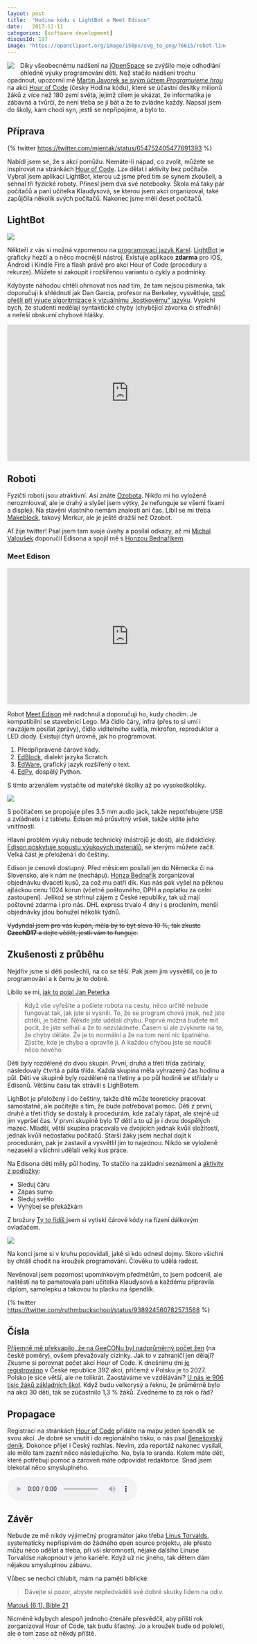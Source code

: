 ```yaml
---
layout: post
title:  "Hodina kódu s LightBot a Meet Edison"
date:   2017-12-11
categories: [software development]
disqusId: 197
image: "https://openclipart.org/image/150px/svg_to_png/76615/robot-line-art-rg1024.png"
---
```


<div style="float: left; margin: 0 1em 1em 0; text-align: center;"><a href="https://openclipart.org/detail/76615/robot-line-art"><img src="https://openclipart.org/image/150px/svg_to_png/76615/robot-line-art-rg1024.png" /></a></div>

Díky všeobecnému nadšení na [jOpenSpace](https://blog.zvestov.cz/software%20development/2017/10/24/jopenspace-2017.html) se zvýšilo moje odhodlání ohledně výuky programování dětí. Než stačilo nadšení trochu opadnout, upozornil mě [Martin Javorek se svým účtem _Programujeme hrou_](https://twitter.com/programohrajeme) na akci [Hour of Code](https://hourofcode.com) (česky Hodina kódu), které se účastní desítky milionů žáků z více než 180&nbsp;zemí světa, jejímž cílem je ukázat, že informatika je zábavná a tvůrčí, že není třeba se jí bát a že to zvládne každý. Napsal jsem do školy, kam chodí syn, jestli se nepřipojíme, a bylo to.

<!--more-->

## Příprava

{% twitter https://twitter.com/mjentak/status/654752405477691393 %}

Nabídl jsem se, že s akcí pomůžu. Nemáte-li nápad, co zvolit, můžete se inspirovat na stránkách [Hour of Code](https://hourofcode.com). Lze dělat i aktivity bez počítače. Vybral jsem aplikaci LightBot, kterou už jsme před tím se synem zkoušeli, a sehnal tři fyzické roboty. Přinesl jsem dva své notebooky. Škola má taky pár počítačů a paní učitelka Klaudysová, se kterou jsem akci organizoval, také zapůjčila několik svých počítačů. Nakonec jsme měli deset počítačů.

## LightBot

![](/assets/2017-12-11/lightbot_screen_proc.png)

Někteří z vás si možná vzpomenou na [programovací jazyk Karel](http://wiki.ceskaskola.cz/Home/vybrane-clanky-z-let-2001-2009/ict/dobry-karel-jeste-zije). [LightBot](http://lightbot.com/) je graficky hezčí a o něco mocnější nástroj. Existuje aplikace **zdarma** pro iOS, Android i Kindle Fire a flash právě pro akci Hour of Code (procedury a rekurze). Můžete si zakoupit i rozšířenou variantu o cykly a podmínky.

Kdybyste náhodou chtěli ohrnovat nos nad tím, že tam nejsou písmenka, tak doporučuji k shlédnutí jak Dan Garcia, profesor na Berkeley, vysvětluje, [proč přešli při výuce algoritmizace k vizuálnímu „kostkovému“ jazyku](https://www.youtube.com/watch?v=_Mwc1gc77dc). Vypíchl bych, že studenti nedělají syntaktické chyby (chybějící závorka či středník) a neřeší obskurní chybové hlášky.

<iframe width="560" height="315" src="https://www.youtube.com/embed/_Mwc1gc77dc?rel=0" frameborder="0" gesture="media" allow="encrypted-media" allowfullscreen></iframe>

## Roboti

Fyzičtí roboti jsou atraktivní. Asi znáte [Ozobota](https://ozobot.com). Nikdo mi ho vyloženě nerozmlouval, ale je drahý a slyšel jsem výtky, že nefunguje se všemi fixami a displeji. Na stavění vlastního nemám znalosti ani čas. Líbil se mi třeba [Makeblock](http://store.makeblock.com/mbot-ranger), takový Merkur, ale je ještě dražší než Ozobot.

Ať žije twitter! Psal jsem tam svoje úvahy a posílal odkazy, až mi [Michal Valoušek](https://twitter.com/msgre) doporučil Edisona a spojil mě s [Honzou Bednaříkem](https://twitter.com/janbednarik).

### Meet Edison

<iframe width="560" height="315" src="https://www.youtube.com/embed/ooSYO5Azj4E?rel=0" frameborder="0" gesture="media" allow="encrypted-media" allowfullscreen></iframe>

Robot [Meet Edison](https://meetedison.com/) mě nadchnul a doporučuji ho, kudy chodím. Je kompatibilní se stavebnicí Lego. Má čidlo čáry, infra (přes to si umí i navzájem posílat zprávy), čidlo viditelného světla, mikrofon, reproduktor a LED diody. Existují čtyři úrovně, jak ho programovat.

1. Předpřipravené čárové kódy.
2. [EdBlock](https://meetedison.com/robot-programming-software/edblocks/), dialekt jazyka Scratch.
3. [EdWare](https://meetedison.com/robot-programming-software/edware/), grafický jazyk rozšířený o text.
4. [EdPy](https://meetedison.com/robot-programming-software/edpy/), dospělý Python.

S tímto arzenálem vystačíte od mateřské školky až po vysokoškoláky.

![](/assets/2017-12-11/edison.jpg)

S počítačem se propojuje přes 3.5&nbsp;mm audio jack, takže nepotřebujete USB a zvládnete i z tabletu. Edison má průsvitný vršek, takže vidíte jeho vnitřnosti.

Hlavní problém výuky nebude technický (nástrojů je dost), ale didaktický. [Edison poskytuje spoustu výukových materiálů](https://meetedison.com/robotics-lesson-plans/), se kterými můžete začít. Velká část je přeložená i do češtiny.

Edison je cenově dostupný. Před měsícem posílali jen do Německa či na Slovensko, ale k nám ne (nechápu). [Honza Bednařík](https://twitter.com/janbednarik) zorganizoval objednávku dvaceti kusů, za což mu patří dík. Kus nás pak vyšel na pěknou ajťáckou cenu 1024 korun (včetně poštovného, DPH a poplatku za celní zastoupení). Jelikož se strhnul zájem z České republiky, tak už mají poštovné zdarma i pro nás. DHL express trvalo 4 dny i s proclením, menší objednávky jdou bohužel několik týdnů.

<del>Vydyndal jsem pro vás kupón, měla by to být sleva 10&nbsp;%, tak zkuste **CzechD17** a dejte vědět, jestli vám to funguje.</del>

## Zkušenosti z průběhu

Nejdřív jsme si děti poslechli, na co se těší. Pak jsem jim vysvětlil, co je to programování a k čemu je to dobré.

Líbilo se mi, [jak to pojal Jan Peterka](http://student.e15.cz/agora/jan-peterka-ucme-programovani-1340185)

> Když vše vyřešíte a pošlete robota na cestu, něco určitě nebude fungovat tak, jak jste si vysnili. To, že se program chová jinak, než jste chtěli, je běžné. Někde jste udělali chybu. Poprvé možná budete mít pocit, že jste selhali a že to nezvládnete. Časem si ale zvyknete na to, že chyby děláte. Že je to normální a že na tom není nic špatného. Zjistíte, kde je chyba a opravíte ji. A každou chybou jste se naučili něco nového

Děti byly rozdělené do dvou skupin. První, druhá a třetí třída začínaly, následovaly čtvrtá a pátá třída. Každá skupina měla vyhrazený čas hodinu a půl. Děti ve skupině byly rozdělené na třetiny a po půl hodině se střídaly u Edisonů. Většinu času tak strávili s LighBotem.

LighBot je přeložený i do češtiny, takže dítě může teoreticky pracovat samostatně, ale počítejte s tím, že bude potřebovat pomoc. Děti z první, druhé a třetí třídy se dostaly k procedurám, kde začaly tápat, ale stejně už jim vypršel čas. V první skupině bylo 17 dětí a to už je i dvou dospělých mazec. Mladší, větší skupina pracovala ve dvojicích jednak kvůli složitosti, jednak kvůli nedostatku počítačů. Starší žáky jsem nechal dojít k procedurám, pak je zastavil a vysvětlil jim to najednou. Nikdo se vyloženě nezasekl a všichni udělali velký kus práce.

Na Edisona děti měly půl hodiny. To stačilo na základní seznámení a [aktivity z podložky](https://meetedison.com/edmat/):
* Sleduj čáru
* Zápas sumo
* Sleduj světlo
* Vyhýbej se překážkám

Z brožury [Ty to řídíš ](https://meetedison.com/content/EdBooks/Czech/EdBook1%20-%20EdVenture%20-%20Ty%20to%20ridis.pdf) jsem si vytiskl čárové kódy na řízení dálkovým ovladačem.

![](/assets/2017-12-11/kruh.jpg)

Na konci jsme si v kruhu popovídali, jaké si kdo odnesl dojmy. Skoro všichni by chtěli chodit na kroužek programování. Člověku to udělá radost.

Nevěnoval jsem pozornost upomínkovým předmětům, to jsem podcenil, ale naštěstí na to pamatovala paní učitelka Klaudysová a každému připravila diplom, samolepku a takovou tu placku na špendlík.

{% twitter https://twitter.com/ruthmbuckschool/status/938924560782573568 %}

## Čísla

[Příjemně mě překvapilo, že na GeeCONu byl nadprůměrný počet žen](https://blog.zvestov.cz/software%20development/2017/11/27/geecon-2017.html) (na české poměry), ovšem převažovaly cizinky. Jak to v zahraničí jen dělají? Zkusme si porovnat počet akcí Hour of Code. K dnešnímu dni [je registrováno](https://hourofcode.com/cz/events/all) v České republice 392 akcí, přičemž v Polsku je to 2027. Polsko je sice větší, ale ne tolikrát. Zaostáváme ve vzdělávání? [U nás je 906 tisíc žáků základních škol](https://www.czso.cz/csu/czso/cr_od_roku_1989_skoly). Když budu velkorysý a řeknu, že průměrně bylo na akci 30 dětí, tak se zúčastnilo 1,3&nbsp;% žáků. Zvedneme to za rok o řád?

## Propagace

Registrací na stránkách [Hour of Code](https://hourofcode.com) přidáte na mapu jeden špendlík se svou akcí. Je dobré se vnutit i do regionálního tisku, o nás psal [Benešovský deník](https://benesovsky.denik.cz/zpravy_region/zaci-si-vyzkouseli-programovani-a-ne-naposledy-20171206.html). Dokonce přijel i Český rozhlas. Nevím, zda reportáž nakonec vysílali, ale mělo tam zaznít něco následujícího. No, byla to sranda. Kolem máte děti, které potřebují pomoc a zároveň máte odpovídat redaktorce. Snad jsem blekotal něco smysluplného.

<audio controls><source src="/assets/2017-12-11/STC-bn-lounovice-programovani-robotu.mp3" type="audio/mpeg">Váš prohlížeč nepodporuje přehrávání mp3.</audio>

## Závěr

Nebude ze mě nikdy výjimečný programátor jako třeba [Linus Torvalds](https://en.wikipedia.org/wiki/Linus_Torvalds), systematicky nepřispívám do žádného open source projektu, ale přesto můžu něco udělat a třeba, při vší skromnosti, nějaké dalšího Linuse Torvaldse nakopnout v jeho kariéře. Když už nic jiného, tak dětem dám nějakou smysluplnou zábavu.

Vůbec se nechci chlubit, mám na paměti biblické:

> Dávejte si pozor, abyste nepředváděli své dobré skutky lidem na odiv.

[Matouš (6:1), Bible 21](http://www.bible21.cz/online#matous/6/1)

Nicméně kdybych alespoň jednoho čtenáře přesvědčil, aby příští rok zorganizoval Hour of Code, tak budu šťastný. Jo a kroužek bude od pololetí, ale o tom zase až někdy příště.

